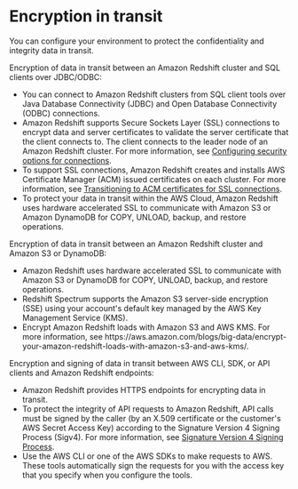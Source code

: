 # Encryption in transit<a name="security-encryption-in-transit"></a>

You can configure your environment to protect the confidentiality and integrity data in transit\.

Encryption of data in transit between an Amazon Redshift cluster and SQL clients over JDBC/ODBC:
+ You can connect to Amazon Redshift clusters from SQL client tools over Java Database Connectivity \(JDBC\) and Open Database Connectivity \(ODBC\) connections\. 
+ Amazon Redshift supports Secure Sockets Layer \(SSL\) connections to encrypt data and server certificates to validate the server certificate that the client connects to\. The client connects to the leader node of an Amazon Redshift cluster\. For more information, see [Configuring security options for connections](connecting-ssl-support.md)\.
+ To support SSL connections, Amazon Redshift creates and installs AWS Certificate Manager \(ACM\) issued certificates on each cluster\. For more information, see [Transitioning to ACM certificates for SSL connections](connecting-transitioning-to-acm-certs.md)\. 
+ To protect your data in transit within the AWS Cloud, Amazon Redshift uses hardware accelerated SSL to communicate with Amazon S3 or Amazon DynamoDB for COPY, UNLOAD, backup, and restore operations\. 

Encryption of data in transit between an Amazon Redshift cluster and Amazon S3 or DynamoDB:
+ Amazon Redshift uses hardware accelerated SSL to communicate with Amazon S3 or DynamoDB for COPY, UNLOAD, backup, and restore operations\. 
+ Redshift Spectrum supports the Amazon S3 server\-side encryption \(SSE\) using your account's default key managed by the AWS Key Management Service \(KMS\)\. 
+ Encrypt Amazon Redshift loads with Amazon S3 and AWS KMS\. For more information, see https://aws\.amazon\.com/blogs/big\-data/encrypt\-your\-amazon\-redshift\-loads\-with\-amazon\-s3\-and\-aws\-kms/\.

Encryption and signing of data in transit between AWS CLI, SDK, or API clients and Amazon Redshift endpoints:
+ Amazon Redshift provides HTTPS endpoints for encrypting data in transit\. 
+ To protect the integrity of API requests to Amazon Redshift, API calls must be signed by the caller \(by an X\.509 certificate or the customer's AWS Secret Access Key\) according to the Signature Version 4 Signing Process \(Sigv4\)\. For more information, see [Signature Version 4 Signing Process](https://docs.aws.amazon.com/general/latest/gr/signature-version-4.html)\. 
+  Use the AWS CLI or one of the AWS SDKs to make requests to AWS\. These tools automatically sign the requests for you with the access key that you specify when you configure the tools\. 